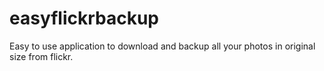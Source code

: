 # easyflickrbackup
Easy to use application to download and backup all your photos in original size from flickr. 
